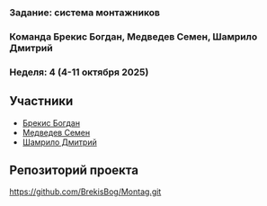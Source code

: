 ### Задание: система монтажников

### Команда Брекис Богдан, Медведев Семен, Шамрило Дмитрий
### Неделя: 4 (4-11 октября 2025)

## Участники
- [Брекис Богдан](https://github.com/BrekisBog) 
- [Медведев Семен](https://github.com/участник2)
- [Шамрило Дмитрий](https://github.com/участник2)
  
## Репозиторий проекта
https://github.com/BrekisBog/Montag.git
